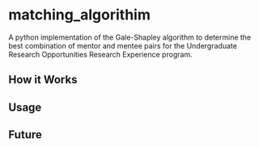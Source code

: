 # matching_algorithim

A python implementation of the Gale-Shapley algorithm to determine the best combination of mentor and mentee pairs for the Undergraduate Research Opportunities Research Experience program.

## How it Works

## Usage

## Future
